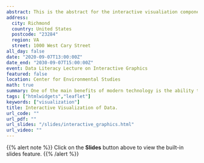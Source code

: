 ```yaml
---
abstract: This is the abstract for the interactive visualiation components.
address:
  city: Richmond
  country: United States
  postcode: "23284"
  region: VA
  street: 1000 West Cary Street
all_day: false
date: "2020-09-07T13:00:00Z"
date_end: "2030-09-07T15:00:00Z"
event: Data Literacy Lecture on Interactive Graphics
featured: false
location: Center for Environmental Studies
math: true
summary: One of the main benefits of modern technology is the ability to look at our data in new and interesting ways.  This topic focuses on developing interactive graphical displays by leveraging the dynamic nature of markdown, html, and javascript.
tags: ["htmlwidgets","leaflet"]
keywords: ["visualization"]
title: Interactive Visualization of Data.
url_code: ""
url_pdf: ""
url_slides: "/slides/interactive_graphics.html"
url_video: ""
---
```


{{% alert note %}}
Click on the **Slides** button above to view the built-in slides feature.
{{% /alert %}}

